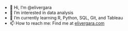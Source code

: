 - 👋 Hi, I’m @elivergara
- 👀 I’m interested in data analysis
- 🌱 I’m currently learning R, Python, SQL, Git, and Tableau
- 📫 How to reach me: Find me at <a href="https://elivergara.com" target="_blank">elivergara.com</a>


